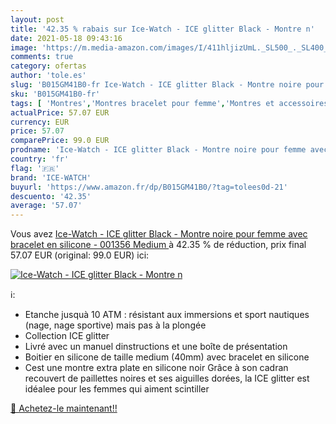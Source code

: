 ```yaml
---
layout: post
title: '42.35 % rabais sur Ice-Watch - ICE glitter Black - Montre n'
date: 2021-05-18 09:43:16
image: 'https://m.media-amazon.com/images/I/411hljizUmL._SL500_._SL400_.jpg'
comments: true
category: ofertas
author: 'tole.es'
slug: 'B015GM41B0-fr Ice-Watch - ICE glitter Black - Montre noire pour femme...'
sku: 'B015GM41B0-fr'
tags: [ 'Montres','Montres bracelet pour femme','Montres et accessoires','Montres femme','ice-watch', ]
actualPrice: 57.07 EUR
currency: EUR
price: 57.07
comparePrice: 99.0 EUR
prodname: 'Ice-Watch - ICE glitter Black - Montre noire pour femme avec bracelet en silicone - 001356  Medium '
country: 'fr'
flag: '🇫🇷'
brand: 'ICE-WATCH'
buyurl: 'https://www.amazon.fr/dp/B015GM41B0/?tag=tolees0d-21'
descuento: '42.35'
average: '57.07'
---
```


Vous avez [Ice-Watch - ICE glitter Black - Montre noire pour femme avec bracelet en silicone - 001356  Medium ](https://www.amazon.fr/dp/B015GM41B0/?tag=tolees0d-21)  à  42.35 % de réduction, prix final  57.07 EUR (original: 99.0 EUR) ici:

[![Ice-Watch - ICE glitter Black - Montre n](https://m.media-amazon.com/images/I/411hljizUmL._SL500_._SL400_.jpg)](https://www.amazon.fr/dp/B015GM41B0/?tag=tolees0d-21)

ℹ️:

- Etanche jusquà 10 ATM : résistant aux immersions et sport nautiques (nage, nage sportive) mais pas à la plongée
- Collection ICE glitter
- Livré avec un manuel dinstructions et une boîte de présentation
- Boitier en silicone de taille medium (40mm) avec bracelet en silicone
- Cest une montre extra plate en silicone noir Grâce à son cadran recouvert de paillettes noires et ses aiguilles dorées, la ICE glitter est idéalee pour les femmes qui aiment scintiller

[🛒 Achetez-le maintenant!!](https://www.amazon.fr/dp/B015GM41B0/?tag=tolees0d-21)
